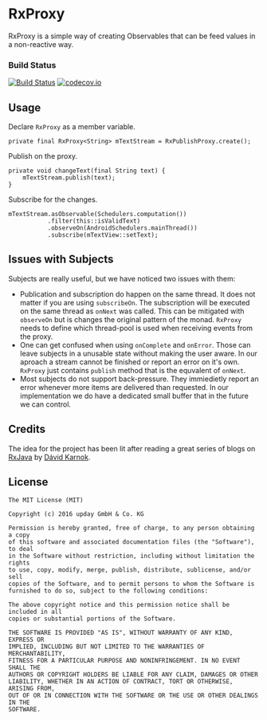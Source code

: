 # RxProxy

RxProxy is a simple way of creating Observables that can be feed values in a non-reactive way.

### Build Status
[![Build Status](https://travis-ci.org/upday/RxProxy.svg?branch=master)](https://travis-ci.org/upday/RxProxy) [![codecov.io](http://codecov.io/github/upday/RxProxy/coverage.svg?branch=master)](http://codecov.io/github/upday/RxProxy?branch=master)

## Usage
Declare `RxProxy` as a member variable.

    private final RxProxy<String> mTextStream = RxPublishProxy.create();
    

Publish on the proxy.

    private void changeText(final String text) {
        mTextStream.publish(text);
    }

Subscribe for the changes.

    mTextStream.asObservable(Schedulers.computation())
               .filter(this::isValidText)
               .observeOn(AndroidSchedulers.mainThread())
               .subscribe(mTextView::setText);
    
## Issues with Subjects
Subjects are really useful, but we have noticed two issues with them:

* Publication and subscription do happen on the same thread. It does not matter if you are using `subscribeOn`. The subscription will be executed on the same thread as `onNext` was called. This can be mitigated with `observeOn` but is changes the original pattern of the monad. `RxProxy` needs to define which thread-pool is used when receiving events from the proxy.
* One can get confused when using `onComplete` and `onError`. Those can leave subjects in a unusable state without making the user aware. In our aproach a stream cannot be finished or report an error on it's own. `RxProxy` just contains `publish` method that is the equvalent of `onNext`.
* Most subjects do not support back-pressure. They immiedietly report an error whenever more items are delivered than requested. In our implementation we do have a dedicated small buffer that in the future we can control.

## Credits
The idea for the project has been lit after reading a great series of blogs on [RxJava](http://akarnokd.blogspot.de/) by  [Dávid Karnok](https://plus.google.com/113316559156085910174/posts).

License
-------

    The MIT License (MIT)
    
    Copyright (c) 2016 upday GmbH & Co. KG

    Permission is hereby granted, free of charge, to any person obtaining a copy
    of this software and associated documentation files (the "Software"), to deal
    in the Software without restriction, including without limitation the rights
    to use, copy, modify, merge, publish, distribute, sublicense, and/or sell
    copies of the Software, and to permit persons to whom the Software is
    furnished to do so, subject to the following conditions:

    The above copyright notice and this permission notice shall be included in all
    copies or substantial portions of the Software.

    THE SOFTWARE IS PROVIDED "AS IS", WITHOUT WARRANTY OF ANY KIND, EXPRESS OR
    IMPLIED, INCLUDING BUT NOT LIMITED TO THE WARRANTIES OF MERCHANTABILITY,
    FITNESS FOR A PARTICULAR PURPOSE AND NONINFRINGEMENT. IN NO EVENT SHALL THE
    AUTHORS OR COPYRIGHT HOLDERS BE LIABLE FOR ANY CLAIM, DAMAGES OR OTHER
    LIABILITY, WHETHER IN AN ACTION OF CONTRACT, TORT OR OTHERWISE, ARISING FROM,
    OUT OF OR IN CONNECTION WITH THE SOFTWARE OR THE USE OR OTHER DEALINGS IN THE
    SOFTWARE.
